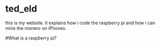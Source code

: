 # ted_eld
 this is my website. it explains how i code the raspberry pi and how i can mine the monero on iPhones. 

#What is a raspberry pi?
